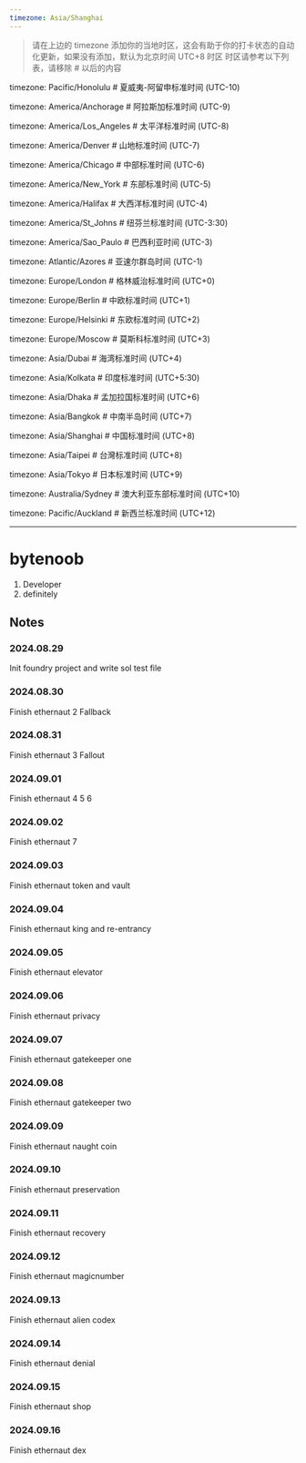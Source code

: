 ```yaml
---
timezone: Asia/Shanghai
---
```


> 请在上边的 timezone 添加你的当地时区，这会有助于你的打卡状态的自动化更新，如果没有添加，默认为北京时间 UTC+8 时区
> 时区请参考以下列表，请移除 # 以后的内容

timezone: Pacific/Honolulu # 夏威夷-阿留申标准时间 (UTC-10)

timezone: America/Anchorage # 阿拉斯加标准时间 (UTC-9)

timezone: America/Los_Angeles # 太平洋标准时间 (UTC-8)

timezone: America/Denver # 山地标准时间 (UTC-7)

timezone: America/Chicago # 中部标准时间 (UTC-6)

timezone: America/New_York # 东部标准时间 (UTC-5)

timezone: America/Halifax # 大西洋标准时间 (UTC-4)

timezone: America/St_Johns # 纽芬兰标准时间 (UTC-3:30)

timezone: America/Sao_Paulo # 巴西利亚时间 (UTC-3)

timezone: Atlantic/Azores # 亚速尔群岛时间 (UTC-1)

timezone: Europe/London # 格林威治标准时间 (UTC+0)

timezone: Europe/Berlin # 中欧标准时间 (UTC+1)

timezone: Europe/Helsinki # 东欧标准时间 (UTC+2)

timezone: Europe/Moscow # 莫斯科标准时间 (UTC+3)

timezone: Asia/Dubai # 海湾标准时间 (UTC+4)

timezone: Asia/Kolkata # 印度标准时间 (UTC+5:30)

timezone: Asia/Dhaka # 孟加拉国标准时间 (UTC+6)

timezone: Asia/Bangkok # 中南半岛时间 (UTC+7)

timezone: Asia/Shanghai # 中国标准时间 (UTC+8)

timezone: Asia/Taipei # 台灣标准时间 (UTC+8)

timezone: Asia/Tokyo # 日本标准时间 (UTC+9)

timezone: Australia/Sydney # 澳大利亚东部标准时间 (UTC+10)

timezone: Pacific/Auckland # 新西兰标准时间 (UTC+12)

---

# bytenoob

1. Developer
2. definitely

## Notes

<!-- Content_START -->

### 2024.08.29

Init foundry project and write sol test file

### 2024.08.30

Finish ethernaut 2 Fallback

### 2024.08.31
Finish ethernaut 3 Fallout

### 2024.09.01

Finish ethernaut 4 5 6

### 2024.09.02

Finish ethernaut 7

### 2024.09.03

Finish ethernaut token and vault

### 2024.09.04

Finish ethernaut king and re-entrancy

### 2024.09.05

Finish ethernaut elevator

### 2024.09.06

Finish ethernaut privacy

### 2024.09.07

Finish ethernaut gatekeeper one

### 2024.09.08

Finish ethernaut gatekeeper two

### 2024.09.09

Finish ethernaut naught coin

### 2024.09.10

Finish ethernaut preservation

### 2024.09.11

Finish ethernaut recovery

### 2024.09.12

Finish ethernaut magicnumber

### 2024.09.13

Finish ethernaut alien codex

### 2024.09.14

Finish ethernaut denial

### 2024.09.15

Finish ethernaut shop

### 2024.09.16

Finish ethernaut dex



<!-- Content_END -->
